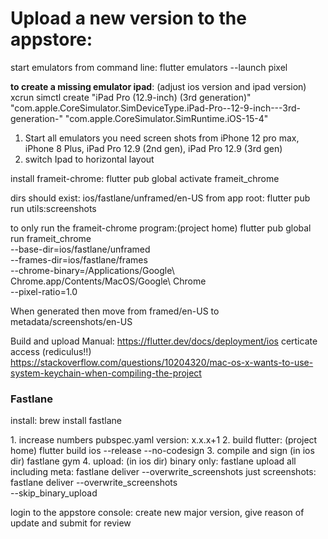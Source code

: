 # Upload a new version to the appstore:

start emulators from command line:
flutter emulators --launch pixel

<b>to create a missing emulator ipad</b>: (adjust ios version and ipad version)
xcrun simctl create "iPad Pro (12.9-inch) (3rd generation)" "com.apple.CoreSimulator.SimDeviceType.iPad-Pro--12-9-inch---3rd-generation-" "com.apple.CoreSimulator.SimRuntime.iOS-15-4"

1. Start all emulators you need screen shots from
    iPhone 12 pro max, iPhone 8 Plus, iPad Pro 12.9 (2nd gen), iPad Pro 12.9 (3rd gen)
2. switch Ipad to horizontal layout

install frameit-chrome:
flutter pub global activate frameit_chrome

dirs should exist: ios/fastlane/unframed/en-US
from app root: flutter pub run utils:screenshots

to only run the frameit-chrome program:(project home)
flutter pub global run frameit_chrome \
        --base-dir=ios/fastlane/unframed \
        --frames-dir=ios/fastlane/frames \
        --chrome-binary=/Applications/Google\ Chrome.app/Contents/MacOS/Google\ Chrome \
        --pixel-ratio=1.0


When generated then move from framed/en-US to metadata/screenshots/en-US

Build and upload Manual:
    https://flutter.dev/docs/deployment/ios
certicate access (rediculus!!)    
    https://stackoverflow.com/questions/10204320/mac-os-x-wants-to-use-system-keychain-when-compiling-the-project

### Fastlane
install: brew install fastlane

1. increase numbers pubspec.yaml version: x.x.x+1
2. build flutter: (project home)
    flutter build ios --release --no-codesign
3. compile and sign (in ios dir)
    fastlane gym
4. upload: (in ios dir)
    binary only: fastlane upload
    all including meta: fastlane deliver --overwrite_screenshots 
    just screenshots: fastlane deliver --overwrite_screenshots \
                         --skip_binary_upload

login to the appstore console:
create new major version, give reason of update and submit for review
